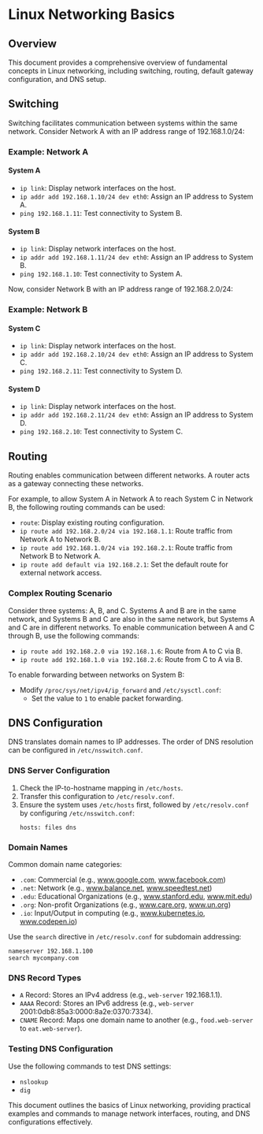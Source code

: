 # Linux Networking Basics

## Overview
This document provides a comprehensive overview of fundamental concepts in Linux networking, including switching, routing, default gateway configuration, and DNS setup.

## Switching
Switching facilitates communication between systems within the same network. Consider Network A with an IP address range of 192.168.1.0/24:

### Example: Network A
#### System A
- `ip link`: Display network interfaces on the host.
- `ip addr add 192.168.1.10/24 dev eth0`: Assign an IP address to System A.
- `ping 192.168.1.11`: Test connectivity to System B.

#### System B
- `ip link`: Display network interfaces on the host.
- `ip addr add 192.168.1.11/24 dev eth0`: Assign an IP address to System B.
- `ping 192.168.1.10`: Test connectivity to System A.

Now, consider Network B with an IP address range of 192.168.2.0/24:

### Example: Network B
#### System C
- `ip link`: Display network interfaces on the host.
- `ip addr add 192.168.2.10/24 dev eth0`: Assign an IP address to System C.
- `ping 192.168.2.11`: Test connectivity to System D.

#### System D
- `ip link`: Display network interfaces on the host.
- `ip addr add 192.168.2.11/24 dev eth0`: Assign an IP address to System D.
- `ping 192.168.2.10`: Test connectivity to System C.

## Routing
Routing enables communication between different networks. A router acts as a gateway connecting these networks. 

For example, to allow System A in Network A to reach System C in Network B, the following routing commands can be used:

- `route`: Display existing routing configuration.
- `ip route add 192.168.2.0/24 via 192.168.1.1`: Route traffic from Network A to Network B.
- `ip route add 192.168.1.0/24 via 192.168.2.1`: Route traffic from Network B to Network A.
- `ip route add default via 192.168.2.1`: Set the default route for external network access.

### Complex Routing Scenario
Consider three systems: A, B, and C. Systems A and B are in the same network, and Systems B and C are also in the same network, but Systems A and C are in different networks. To enable communication between A and C through B, use the following commands:

- `ip route add 192.168.2.0 via 192.168.1.6`: Route from A to C via B.
- `ip route add 192.168.1.0 via 192.168.2.6`: Route from C to A via B.

To enable forwarding between networks on System B:
- Modify `/proc/sys/net/ipv4/ip_forward` and `/etc/sysctl.conf`:
  - Set the value to `1` to enable packet forwarding.

## DNS Configuration
DNS translates domain names to IP addresses. The order of DNS resolution can be configured in `/etc/nsswitch.conf`.

### DNS Server Configuration
1. Check the IP-to-hostname mapping in `/etc/hosts`.
2. Transfer this configuration to `/etc/resolv.conf`.
3. Ensure the system uses `/etc/hosts` first, followed by `/etc/resolv.conf` by configuring `/etc/nsswitch.conf`:
   ```
   hosts: files dns
   ```

### Domain Names
Common domain name categories:
- `.com`: Commercial (e.g., www.google.com, www.facebook.com)
- `.net`: Network (e.g., www.balance.net, www.speedtest.net)
- `.edu`: Educational Organizations (e.g., www.stanford.edu, www.mit.edu)
- `.org`: Non-profit Organizations (e.g., www.care.org, www.un.org)
- `.io`: Input/Output in computing (e.g., www.kubernetes.io, www.codepen.io)

Use the `search` directive in `/etc/resolv.conf` for subdomain addressing:
```
nameserver 192.168.1.100
search mycompany.com
```

### DNS Record Types
- `A` Record: Stores an IPv4 address (e.g., `web-server` 192.168.1.1).
- `AAAA` Record: Stores an IPv6 address (e.g., `web-server` 2001:0db8:85a3:0000:8a2e:0370:7334).
- `CNAME` Record: Maps one domain name to another (e.g., `food.web-server` to `eat.web-server`).

### Testing DNS Configuration
Use the following commands to test DNS settings:
- `nslookup`
- `dig`

This document outlines the basics of Linux networking, providing practical examples and commands to manage network interfaces, routing, and DNS configurations effectively.